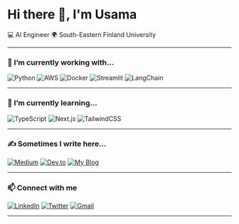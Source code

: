 # Hi there 👋, I'm Usama  

💻 AI Engineer
🌍 South-Eastern Finland University  

---

### 🔧 I’m currently working with...
![Python](https://img.shields.io/badge/-Python-3776AB?style=flat&logo=python&logoColor=white)
![AWS](https://img.shields.io/badge/-AWS-232F3E?style=flat&logo=amazonaws)
![Docker](https://img.shields.io/badge/-Docker-2496ED?style=flat&logo=docker&logoColor=white)
![Streamlit](https://img.shields.io/badge/-Streamlit-FF4B4B?style=flat&logo=streamlit&logoColor=white)
![LangChain](https://img.shields.io/badge/-LangChain-1E90FF?style=flat&logo=chainlink)

---

### 🌱 I’m currently learning...
![TypeScript](https://img.shields.io/badge/-TypeScript-3178C6?style=flat&logo=typescript&logoColor=white)
![Next.js](https://img.shields.io/badge/-Next.js-000000?style=flat&logo=next.js)
![TailwindCSS](https://img.shields.io/badge/-TailwindCSS-38B2AC?style=flat&logo=tailwind-css&logoColor=white)

---

### ✍️ Sometimes I write here...
[![Medium](https://img.shields.io/badge/-Medium-000000?style=flat&logo=medium)](https://medium.com)
[![Dev.to](https://img.shields.io/badge/-Dev.to-000000?style=flat&logo=dev.to)](https://dev.to)
[![My Blog](https://img.shields.io/badge/-My%20Blog-34A853?style=flat)](https://yourblog.com)

---

### 📫 Connect with me
[![LinkedIn](https://img.shields.io/badge/-LinkedIn-0A66C2?style=flat&logo=linkedin)](https://linkedin.com/in/yourprofile)
[![Twitter](https://img.shields.io/badge/-Twitter-1DA1F2?style=flat&logo=twitter&logoColor=white)](https://twitter.com/yourhandle)
[![Gmail](https://img.shields.io/badge/-Gmail-EA4335?style=flat&logo=gmail&logoColor=white)](mailto:yourmail@gmail.com)

---
